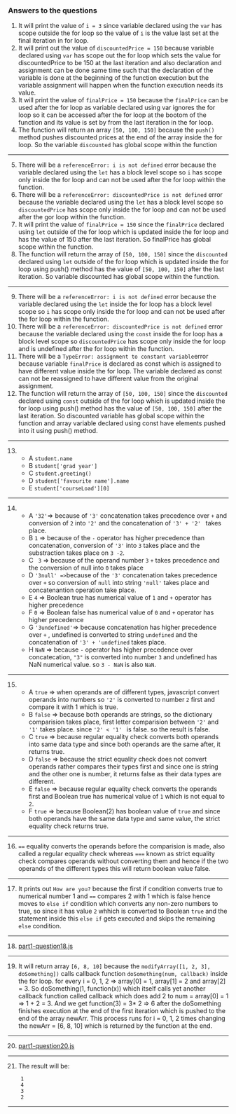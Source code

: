 
### Answers to the questions

1. It will print the value of `i = 3` since variable declared using the `var` has scope outside the for loop so the value 
    of `i` is the value last set at the final iteration in for loop.
2. It will print out the value of `discountedPrice = 150` because variable declared using `var` has scope out the for loop 
    which sets the value for discountedPrice to be 150 at the last iteration and also declaration and assignment can be done 
    same time such that the declaration of the variable is done at the beginning of the function execution but the variable 
    assignment will happen when the function execution needs its value.
3. It will print the value of `finalPrice = 150` because the `finalPrice` can be used after the for loop as variable declared 
    using var ignores the for loop so it can be accessed after the for loop at the bootom of the function and its value is set 
    by from the last iteration in the for loop.
4. The function will return an array `[50, 100, 150]` because the `push()` method pushes discounted prices at the end of the 
    array inside the for loop. So the variable `discounted` has global scope within the function
   
  ***
5. There will be a `referenceError: i is not defined` error because the variable declared using the `let` has a block level scope so 
    `i` has scope only inside the for loop and can not be used after the for loop within the function.
6. There will be a `referenceError: discountedPrice is not defined` error because the variable declared using the `let` has a block 
    level scope so `discountedPrice` has scope only inside the for loop and can not be used after the gor loop within the function.
7. It will print the value of `finalPrice = 150` since the `finalPrice` declared using `let` outside of the for loop which is updated 
    inside the for loop and has the value of 150 after the last iteration. So finalPrice has global scope within the function.
8. The function will return the array of `[50, 100, 150]` since the `discounted` declared using `let` outside of the for loop which 
    is updated inside the for loop using push() method has the value of `[50, 100, 150]` after the last iteration. So variable discounted 
    has global scope within the function.

***
9. There will be a `referenceError: i is not defined` error because the variable declared using the `let` inside the for loop has a block 
    level scope so `i` has scope only inside the for loop and can not be used after the for loop within the function.
10. There will be a `referenceError: discountedPrice is not defined` error because the variable declared using the `const` inside the for
    loop has a block level scope so `discountedPrice` has scope only inside the for loop and is undefined after the for loop within
    the function.
11. There will be a `TypeError: assignment to constant variable`error because variable `finalPrice` is declared as const which is assigned
    to have different value inside the for loop. The variable declared as const can not be reassigned to have different value from the 
    original assignment.
12. The function will return the array of `[50, 100, 150]` since the `discounted` declared using `const` outside of the for loop which 
    is updated inside the for loop using push() method has the value of `[50, 100, 150]` after the last iteration. So discounted 
    variable has global scope within the function and array variable declared using const have elements pushed into it using push() method.
    
***
13. * A `student.name`
    * B `student['grad year']`
    * C `student.greeting()`
    * D `student['favourite name'].name`
    * E `student['courseLoad'][0]`
    
***
14. * A ` '32' `=> because of `'3'` concatenation takes precedence over `+` and conversion of `2` into `'2'` and the                         concatenation of `'3' + '2' ` takes place.
    * B `1`     => because of the `-` operator has higher precedence than concatenation, conversion of `'3'` into `3`                      takes place and the substraction takes place on `3 -2`.
    * C ` 3`    => because of the operand number `3` `+` takes precedence and the conversion of null into `0` takes                         place
    * D `'3null' =>`because of the `'3'` concatenation takes precedence over `+` so conversion of `null` into string                        `'null'` takes place and concatenantion operation take place.
    * E `4`     => Boolean true has numerical value of `1` and `+` operator has higher precedence
    * F `0`     => Boolean false has numerical value of `0` and `+` operator has higher precedence
    * G `'3undefined'`=> because concatenation has higher precedence over `+` , undefined is converted to string                                  `undefined` and the concatenation of `'3' + 'undefined` takes place.
    * H `NaN` => because `-` operator has higher precedence over concatecation, `"3"` is converted into number `3` and                    undefined has NaN numerical value. so `3 - NaN` is also `NaN`.
***
15. * A `true`  => when operands are of different types, javascript convert operands into numbers so `'2'` is converted                    to number `2` first and compare it with 1 which is true.
    * B `false` => because both operands are strings, so the dictionary comparision takes place, first letter                              comparision between `'2'` and `'1'` takes place. since `'2' < '1' ` is false. so  the result is                          false.
    * C `true`  => because regular equality check converts both operands into same data type and since both operands are                   the same after, it returns true.
    * D `false` => because the strict equality check does not convert operands rather compares their types first and                        since one is string and the other one is number, it returns false as their data types are different.
    * E `false` => because regular equality check converts the operands first and Boolean true has numerical value of                      `1` which is not equal to `2`.
    * F `true` => because Boolean(2) has boolean value of `true` and since both operands have the same data type and                       same value, the strict equality check returns true.
***
16. `==` equality converts the operands before the comparision is made, also called a regular equality check whereas         `===` known as strict equality check compares operands without converting them and hence if the two operands of         the different types this will return boolean value false.
***
17. It prints out `How are you?` because the first if condition converts true to numerical number 1 and `==` compares 2 with 1 which is false hence moves to `else if` condition which converts any non-zero numbers to true, so since it has value `2` whhich is converted to Boolean `true` and the statement inside this `else if` gets executed and skips     the remaining `else` condition.
***
18. [part1-question18.js](part1-question18.js)
***
19. It will return array `[6, 8, 10]` because the `modifyArray([1, 2, 3], doSomething])` calls callback function `doSomething(num, callback)` inside the for loop. for every i = 0, 1, 2 => array[0] = 1, array[1] = 2 and array[2] = 3. So doSomething(1, function(x)) which itself calls yet another callback function called callback which does add 2 to num = array[0] = 1 => 1 + 2 = 3. And we get function(3) = 3* 2 => 6 after the doSomething finishes execution at the end of the first iteration which is pushed to the end of the array newArr. This process runs for i = 0, 1, 2 times changing the newArr = [6, 8, 10] which is returned by the function at the end.
***
20. [part1-question20.js](part1-question20.js)
***
21. The result will be: 
```
    1
    4
    3
    2
```
      
***
